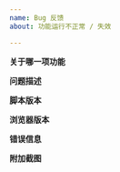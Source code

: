 ```yaml
---
name: Bug 反馈
about: 功能运行不正常 / 失效

---
```

<!-- 发布后默认您已阅读 Issues 须知 -->
<!-- https://github.com/the1812/Bilibili-Evolved/blob/preview/doc/issue-rules.md -->

<!-- 发之前记得看下置顶问题 (Pinned issues)(如果有的话) -->
<!-- https://github.com/the1812/Bilibili-Evolved/issues -->

**关于哪一项功能**


**问题描述**
<!-- 如何重现此问题, 在哪个页面里出现这个问题, 比如视频相关的可以提供一下av号 -->


**脚本版本**
<!-- 例如正式版1.10.0 -->


**浏览器版本**
<!-- 例如Chrome 80 -->


**错误信息**
<!-- **请尽量填写, 这对于确定问题原因非常重要** -->
<!-- 脚本直接报告的错误信息, 或者浏览器开发者工具 (F12 或 Ctrl+Shift+I 召唤) 里 Console / 控制台 一栏的输出 -->


**附加截图**
